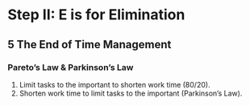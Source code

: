 # Step II: E is for Elimination

## 5 The End of Time Management

### Pareto’s Law & Parkinson’s Law

1. Limit tasks to the important to shorten work time (80/20).
2. Shorten work time to limit tasks to the important (Parkinson’s Law).
